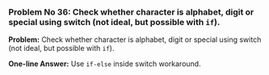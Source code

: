 ### Problem No 36: Check whether character is alphabet, digit or special using switch (not ideal, but possible with `if`).

**Problem:**
Check whether character is alphabet, digit or special using switch (not ideal, but possible with `if`).

**One-line Answer:**
Use `if-else` inside switch workaround.
